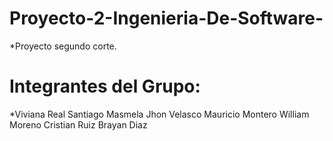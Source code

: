 # Proyecto-2-Ingenieria-De-Software-
*Proyecto segundo corte.

# Integrantes del Grupo:

*Viviana Real
 Santiago Masmela
 Jhon Velasco
 Mauricio Montero
 William Moreno
 Cristian Ruiz
 Brayan Diaz
 
 
 


